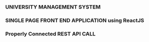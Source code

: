 ### UNIVERSITY MANAGEMENT SYSTEM 

### SINGLE PAGE FRONT END APPLICATION using ReactJS

### Properly Connected REST API CALL
